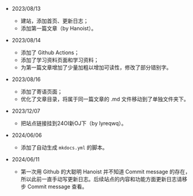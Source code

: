 - 2023/08/13
	- 建站，添加首页、更新日志；
	- 添加第一篇文章（by Hanoist）。
- 2023/08/14
	- 添加了 Github Actions；
	- 添加了学习资料页面和学习资料；
	- 为第一篇文章增加了少量加粗以增加可读性，修改了部分错别字。

- 2023/08/16
	- 添加了寄语页面；
	- 优化了文章目录，将属于同一篇文章的 .md 文件移动到了单独文件夹下。

- 2023/12/07
	- 把站点链接挂到24OI新OJ下（by lyreqwq）。
  
- 2024/06/06
    - 添加了自动生成 `mkdocs.yml` 的脚本。

 - 2024/06/11
    - 第一次用 Github 的大聪明 Hanoist 并不知道 Commit message 的存在，所以此前一直手动写更新日志。后续站点的内容和功能方面更新日志请移步 Commit message 查看。
